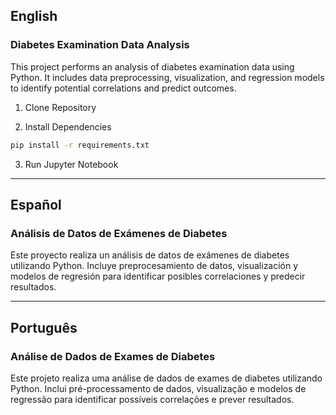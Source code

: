 ## English

### Diabetes Examination Data Analysis

This project performs an analysis of diabetes examination data using Python. It includes data preprocessing, visualization, and regression models to identify potential correlations and predict outcomes.

1. Clone Repository

2. Install Dependencies

```bash
pip install -r requirements.txt
```

3. Run Jupyter Notebook

---

## Español

### Análisis de Datos de Exámenes de Diabetes

Este proyecto realiza un análisis de datos de exámenes de diabetes utilizando Python. Incluye preprocesamiento de datos, visualización y modelos de regresión para identificar posibles correlaciones y predecir resultados.

---

## Português

### Análise de Dados de Exames de Diabetes

Este projeto realiza uma análise de dados de exames de diabetes utilizando Python. Inclui pré-processamento de dados, visualização e modelos de regressão para identificar possíveis correlações e prever resultados.
